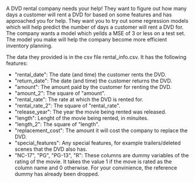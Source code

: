A DVD rental company needs your help! They want to figure out how many days a customer will rent a DVD for based on some features and has approached you for help. They want you to try out some regression models which will help predict the number of days a customer will rent a DVD for. The company wants a model which yeilds a MSE of 3 or less on a test set. The model you make will help the company become more efficient inventory planning.

The data they provided is in the csv file rental_info.csv. It has the following features:

- "rental_date": The date (and time) the customer rents the DVD.
- "return_date": The date (and time) the customer returns the DVD.
- "amount": The amount paid by the customer for renting the DVD.
- "amount_2": The square of "amount".
- "rental_rate": The rate at which the DVD is rented for.
- "rental_rate_2": The square of "rental_rate".
- "release_year": The year the movie being rented was released.
- "length": Lenght of the movie being rented, in minuites.
- "length_2": The square of "length".
- "replacement_cost": The amount it will cost the company to replace the DVD.
- "special_features": Any special features, for example trailers/deleted scenes that the DVD also has.
- "NC-17", "PG", "PG-13", "R": These columns are dummy variables of the rating of the movie. It takes the value 1 if the move is rated as the column name and 0 otherwise. For your convinience, the reference dummy has already been dropped.
